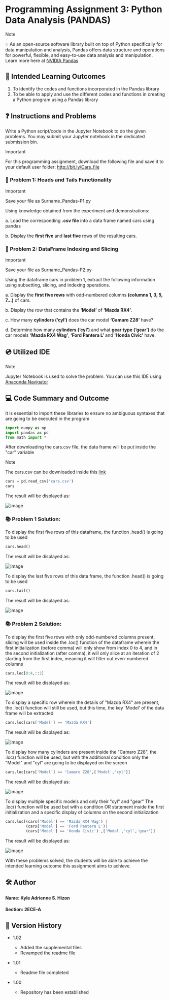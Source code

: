 # Programming Assignment 3: Python Data Analysis (PANDAS)
> [!NOTE]
> 💡 As an open-source software library built on top of Python specifically for data manipulation and analysis, Pandas offers data structure and operations for  powerful, flexible, and easy-to-use data analysis and manipulation.
> Learn more here at [NVIDIA Pandas](https://www.nvidia.com/en-us/glossary/pandas-python/)

## 📖 Intended Learning Outcomes
1. To identify the codes and functions incorporated in the Pandas library
2. To be able to apply and use the different codes and functions in creating a Python program using a
Pandas library

## ❓ Instructions and Problems
Write a Python script/code in the Jupyter Notebook to do the given problems. You may submit your Jupyter
notebook in the dedicated submission bin.

> [!IMPORTANT]
> For this programming assignment, download the following file and save it to your default user folder: http://bit.ly/Cars_file

### 🔧 Problem 1: Heads and Tails Functionality
> [!IMPORTANT]
> Save your file as Surname_Pandas-P1.py

Using knowledge obtained from the experiment and demonstrations:

a. Load the corresponding **.csv file** into a data frame named cars using pandas 

b. Display the **first five** and **last five** rows of the resulting cars.

### 🔧 Problem 2: DataFrame Indexing and Slicing
> [!IMPORTANT]
> Save your file as Surname_Pandas-P2.py

Using the dataframe cars in problem 1, extract the following information using subsetting, slicing, and
indexing operations.

a. Display the **first five rows** with odd-numbered columns **(columns 1, 3, 5, 7...)** of cars.

b. Display the row that contains the **‘Model’** of **‘Mazda RX4’**.

c. How many **cylinders (‘cyl’)** does the car model **‘Camaro Z28’** have?

d. Determine how many **cylinders (‘cyl’)** and what **gear type (‘gear’)** do the car models **‘Mazda RX4 Wag’**, **‘Ford Pantera L’** and **‘Honda Civic’** have.

## 💿 Utilized IDE
> [!NOTE]
> Jupyter Notebook is used to solve the problem. You can use this IDE using [Anaconda Navigator](https://www.anaconda.com)

## 💻 Code Summary and Outcome

It is essential to import these libraries to ensure no ambiguous syntaxes that are going to be executed in the program
```python
import numpy as np
import pandas as pd
from math import *
```

After downloading the cars.csv file, the data frame will be put inside the "car" variable
> [!NOTE]
> The cars.csv can be downloaded inside this [link](http://bit.ly/Cars_file)

```python
cars = pd.read_csv('cars.csv')
cars
```

The result will be displayed as:

![image](https://github.com/user-attachments/assets/12a8950d-bdfc-4450-9c44-02b9e8fef4df)

### 📚 Problem 1 Solution:
To display the first five rows of this dataframe, the function .head() is going to be used

```python
cars.head()
```

The result will be displayed as:

![image](https://github.com/user-attachments/assets/b90679e6-c0bc-443d-8fc8-71208e72326c)

To display the last five rows of this data frame, the function .head() is going to be used

```python
cars.tail()
```
The result will be displayed as:

![image](https://github.com/user-attachments/assets/c2a68fde-139e-4d1e-8ca9-dcf281c2e78c)


### 📚 Problem 2 Solution:
To display the first five rows with only odd-numbered columns present, slicing will be used inside the .loc() function of the dataframe wherein the first initialization (before comma) will only show from index 0 to 4, and in the 
second initialization (after comma), it will only slice at an iteration of 2 starting from the first index, meaning it will filter out even-numbered columns
```python
cars.loc[0:4,::2]
```

The result will be displayed as:

![image](https://github.com/user-attachments/assets/3b03d416-9d62-4211-8e80-a2a0dec1bf61)

To display a specific row wherein the details of "Mazda RX4" are present, the .loc() function will still be used, but this time, the key 'Model' of the data frame will be extracted

```python
cars.loc[cars['Model'] == 'Mazda RX4']
```

The result will be displayed as:

![image](https://github.com/user-attachments/assets/af63fd63-9fd1-477d-bea0-b5672d8614f6)

To display how many cylinders are present inside the "Camaro Z28", the .loc() function will be used, but with the additional condition only the "Model" and "cyl" are going to be displayed on the screen

```python
cars.loc[cars['Model'] == 'Camaro Z28',['Model','cyl']]
```

The result will be displayed as:

![image](https://github.com/user-attachments/assets/2eeaa930-de39-436e-8644-37a7b2d93b30)

To display multiple specific models and only their "cyl" and "gear" The .loc() function will be used but with a condition OR statement inside the first initialization and a specific display of columns on the second initialization

```python
cars.loc[(cars['Model'] == 'Mazda RX4 Wag') |
         (cars['Model'] == 'Ford Pantera L')|
         (cars['Model'] == 'Honda Civic') ,['Model','cyl','gear']]
```

The result will be displayed as:

![image](https://github.com/user-attachments/assets/4e8875a7-2022-435f-9df2-ea8f62e0e3af)

With these problems solved, the students will be able to achieve the intended learning outcome this assignment aims to achieve.

## 🛠 Author
#### Name: Kyle Adrienne S. Hizon
#### Section: 2ECE-A

## 🔑 Version History

- 1.02
  - Added the supplemental files
  - Revamped the readme file

- 1.01
  - Readme file completed

- 1.00 
  - Repository has been established
